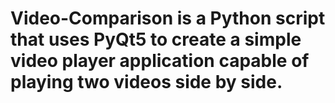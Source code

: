 # Video-Comparison is a Python script that uses PyQt5 to create a simple video player application capable of playing two videos side by side.
